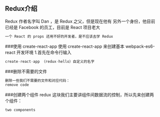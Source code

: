 ## Redux介绍
Redux 作者名字叫 Dan ，是 Redux 之父，但是现在他有 另外一个身份，他目前已经是 Facebook 的员工，目前是 React 项目老大

```js
一个 React 的 props 还用不好的开发者，是不应该去学 Redux
```

###使用 create-react-app
使用 create-react-app 来创建基本 webpack-es6-react 开发环境
1.首先在命令行输入
```js
create-react-app （redux-hello）自定义的名字
```

###删除不需要的文件
```js
删除一些我们不需要的文件和对应代码：
remove code
```

###创建两个组件
redux 这块我们主要讲组件间数据流的控制，所以先来创建两个组件：
```js
two components
```
